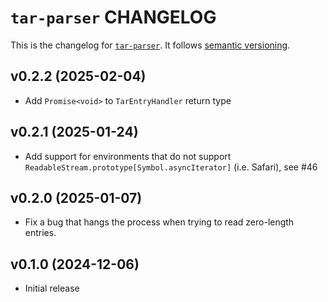 # `tar-parser` CHANGELOG

This is the changelog for [`tar-parser`](https://github.com/mjackson/remix-the-web/tree/main/packages/tar-parser). It follows [semantic versioning](https://semver.org/).

## v0.2.2 (2025-02-04)

- Add `Promise<void>` to `TarEntryHandler` return type

## v0.2.1 (2025-01-24)

- Add support for environments that do not support `ReadableStream.prototype[Symbol.asyncIterator]` (i.e. Safari), see #46

## v0.2.0 (2025-01-07)

- Fix a bug that hangs the process when trying to read zero-length entries.

## v0.1.0 (2024-12-06)

- Initial release
